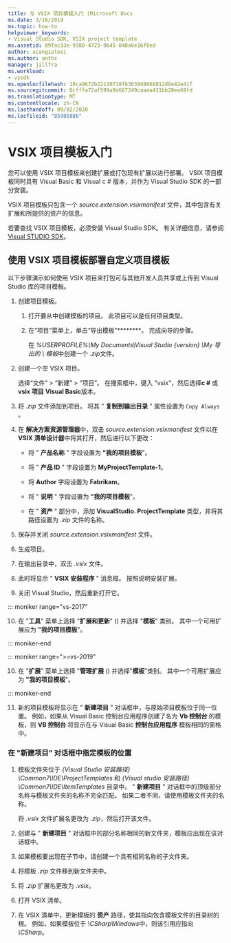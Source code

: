 ```yaml
---
title: 与 VSIX 项目模板入门 |Microsoft Docs
ms.date: 3/16/2019
ms.topic: how-to
helpviewer_keywords:
- Visual Studio SDK, VSIX project template
ms.assetid: 89fac33e-9380-4723-9b45-048a6e16f0ed
author: acangialosi
ms.author: anthc
manager: jillfra
ms.workload:
- vssdk
ms.openlocfilehash: 18ca9672b22120718f63638d8668812d0e42e41f
ms.sourcegitcommit: 6cfffa72af599a9d667249caaaa411bb28ea69fd
ms.translationtype: MT
ms.contentlocale: zh-CN
ms.lasthandoff: 09/02/2020
ms.locfileid: "85905886"
---
```

# <a name="get-started-with-the-vsix-project-template"></a>VSIX 项目模板入门

您可以使用 VSIX 项目模板来创建扩展或打包现有扩展以进行部署。 VSIX 项目模板同时具有 Visual Basic 和 Visual c # 版本，并作为 Visual Studio SDK 的一部分安装。

 VSIX 项目模板只包含一个 *source.extension.vsixmanifest* 文件，其中包含有关扩展和所提供的资产的信息。

 若要查找 VSIX 项目模板，必须安装 Visual Studio SDK。 有关详细信息，请参阅 [Visual STUDIO SDK](../extensibility/visual-studio-sdk.md)。

## <a name="deploy-a-custom-project-template-using-the-vsix-project-template"></a>使用 VSIX 项目模板部署自定义项目模板

 以下步骤演示如何使用 VSIX 项目来打包可与其他开发人员共享或上传到 Visual Studio 库的项目模板。

1. 创建项目模板。

    1. 打开要从中创建模板的项目。 此项目可以是任何项目类型。

    2. 在“项目”菜单上，单击“导出模板”********。 完成向导的步骤。

         在 *%USERPROFILE%\My Documents\Visual Studio {version} \My 导出的 \\ 模板*中创建一个 *.zip*文件。

2. 创建一个空 VSIX 项目。

     选择“文件” > “新建” > “项目”。 在搜索框中，键入 "vsix"，然后选择**c #** 或**vsix 项目** **Visual Basic**版本。

3. 将 *.zip* 文件添加到项目。 将其 " **复制到输出目录** " 属性设置为 `Copy Always` 。

4. 在 **解决方案资源管理器**中，双击 *source.extension.vsixmanifest* 文件以在 **VSIX 清单设计器**中将其打开，然后进行以下更改：

    - 将 " **产品名称** " 字段设置为 **"我的项目模板**"。

    - 将 " **产品 ID** " 字段设置为 **MyProjectTemplate-1**。

    - 将 **Author** 字段设置为 **Fabrikam**。

    - 将 " **说明** " 字段设置为 **"我的项目模板**"。

    - 在 " **资产** " 部分中，添加 **VisualStudio. ProjectTemplate** 类型，并将其路径设置为 *.zip* 文件的名称。

5. 保存并关闭 *source.extension.vsixmanifest* 文件。

6. 生成项目。

7. 在输出目录中，双击 *.vsix* 文件。

8. 此时将显示 " **VSIX 安装程序** " 消息框。 按照说明安装扩展。

9. 关闭 Visual Studio，然后重新打开它。

::: moniker range="vs-2017"

10. 在 "**工具**" 菜单上选择 "**扩展和更新**" () 并选择 "**模板**" 类别。 其中一个可用扩展应为 **"我的项目模板**"。

::: moniker-end

::: moniker range=">=vs-2019"

10. 在 "**扩展**" 菜单上选择 "**管理扩展** () 并选择"**模板**"类别。 其中一个可用扩展应为 **"我的项目模板**"。

::: moniker-end

11. 新的项目模板将显示在 " **新建项目** " 对话框中，与原始项目模板位于同一位置。 例如，如果从 Visual Basic 控制台应用程序创建了名为 **Vb 控制台** 的模板，则 **VB 控制台** 将显示在与 Visual Basic **控制台应用程序** 模板相同的窗格中。

### <a name="to-specify-the-location-of-the-template-in-the-new-project-dialog-box"></a>在 "新建项目" 对话框中指定模板的位置

1. 模板文件夹位于 *{Visual Studio 安装路径} \Common7\IDE\ProjectTemplates* 和 *{Visual studio 安装路径} \Common7\IDE\ItemTemplates* 目录中。 " **新建项目** " 对话框中的顶级部分名称与模板文件夹的名称不完全匹配。 如果二者不同，请使用模板文件夹的名称。

    将 *.vsix* 文件扩展名更改为 *.zip*，然后打开该文件。

2. 创建与 " **新建项目** " 对话框中的部分名称相同的新文件夹，模板应出现在该对话框中。

3. 如果模板要出现在子节中，请创建一个具有相同名称的子文件夹。

4. 将模板 *.zip* 文件移到新文件夹中。

5. 将 *.zip* 扩展名更改为 *.vsix*。

6. 打开 VSIX 清单。

7. 在 VSIX 清单中，更新模板的 **资产** 路径，使其指向包含模板文件的目录树的根。 例如，如果模板位于 *\CSharp\Windows*中，则该引用应指向 *\CSharp*。
